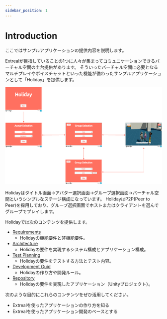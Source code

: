 ```yaml
---
sidebar_position: 1
---
```


# Introduction

ここではサンプルアプリケーションの提供内容を説明します。

Extrealが目指していることの1つに人々が集まってコミュニケーションできるバーチャル空間の土台提供があります。
そういったバーチャル空間に必要となるマルチプレイやボイスチャットといった機能が備わったサンプルアプリケーションとして「Holiday」を提供します。

![holiday](../img/holiday.png)

Holidayはタイトル画面→アバター選択画面→グループ選択画面→バーチャル空間というシンプルなステージ構成になっています。
HolidayはP2P(Peer to Peer)を採用しており、グループ選択画面でホストまたはクライアントを選んでグループでプレイします。

Holidayでは次のコンテンツを提供します。

- [Requirements](./requirements.md)
  - Holidayの機能要件と非機能要件。
- [Architecture](./architecture.md)
  - Holidayの要件を実現するシステム構成とアプリケーション構成。
- [Test Planning](./test-planning.md)
  - Holidayの要件をテストする方法とテスト内容。
- [Development Guid](./dev-guide.md)
  - Holidayの作り方や開発ルール。
- [Repository](https://github.com/extreal-dev/Extreal.SampleApp.Holiday)
  - Holidayの要件を実現したアプリケーション（Unityプロジェクト）。

次のような目的にこれらのコンテンツをぜひ活用してください。

- Extrealを使ったアプリケーションの作り方を知る
- Extrealを使ったアプリケーション開発のベースとする
